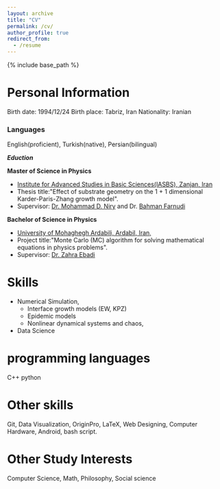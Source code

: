 ```yaml
---
layout: archive
title: "CV"
permalink: /cv/
author_profile: true
redirect_from:
  - /resume
---
```


{% include base_path %}


Personal Information
===========

Birth date: 1994/12/24
Birth place: Tabriz, Iran
Nationality: Iranian

### Languages

English(proficient), Turkish(native), Persian(bilingual)

***Eduction***


**Master of Science in Physics**
* [Institute for Advanced Studies in Basic Sciences(IASBS), Zanjan, Iran](https://iasbs.ac.ir/?lang=en)
* Thesis title:"Effect of substrate geometry on the 1 + 1 dimensional Karder-Paris-Zhang growth model".
* Supervisor: [Dr. Mohammad D. Niry](https://iasbs.ac.ir/~m.d.niry/) and Dr. [Bahman Farnudi](https://iasbs.ac.ir/~farnudi/stsn_eng.htm)


**Bachelor of Science in Physics**
* [University of Mohaghegh Ardabili, Ardabil, Iran,](https://uma.ac.ir/index.php?slc_lang=en)
* Project title:"Monte Carlo (MC) algorithm for solving mathematical equations in physics problems".
* Supervisor: [Dr. Zahra Ebadi](https://www.researchgate.net/profile/Zahra-Ebadi)

  
Skills
======
* Numerical Simulation,
  * Interface growth models (EW, KPZ)
  * Epidemic models
  * Nonlinear dynamical systems and chaos,
* Data Science

programming languages
======
C++ 
python
  
Other skills
========
Git, Data Visualization, OriginPro, LaTeX, Web Designing, Computer Hardware, Android, bash script.

Other Study Interests
===========
Computer Science, Math, Philosophy, Social science
